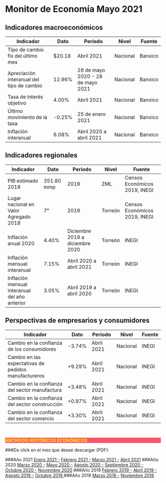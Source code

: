 # Monitor de Economía Mayo 2021

## Indicadores macroeconómicos
Indicador                                                       |Dato       |Periodo            |Nivel      |Fuente         |
----------------------------------------------------------------|---------------|-----------------------|---------------|---------------|
Tipo de cambio fix del último mes                   |  $20.18   |Abril 2021         |Nacional       |Banxico        |
Apreciación interanual del tipo de cambio           |  12.96%   |28 de mayo 2020 - 28 de mayo 2021|Nacional |Banxico|
Tasa de interés objetivo                            |  4.00%    |Abril 2021     |Nacional   |Banxico        |
Último movimiento de la tasa                    |  -0.25%   |25 de enero 2021   |Nacional   |Banxico        |
Inflación interanual                        |  6.08%    |Abril 2020 a abril 2021|Nacional   |Banxico        |

## Indicadores regionales
Indicador                                                       |Dato       |Periodo        |Nivel      |Fuente                 |
----------------------------------------------------------------|---------------|---------------|---------------|-----------------------|
PIB estimado 2018                       |351.80 mmp |2019       |ZML        |Censos Económicos 2019, INEGI  |
Lugar nacional en Valor Agregado 2018               |7°         |2019       |Torreón        |Censos Económicos 2019, INEGI  |
Inflación anual 2020                        |4.40%      |Diciembre 2019 a diciembre 2020|Torreón        |INEGI  |
Inflación mensual interanual                    |7.15%      |Abril 2020 a abril 2021|Torreón|INEGI          |
Inflación mensual interanual del año anterior           |3.05%      |Abril 2019 a abril 2020|Torreón|INEGI          |

## Perspectivas de empresarios y consumidores
Indicador                                                       |Dato       |Periodo            |Nivel      |Fuente         |
----------------------------------------------------------------|---------------|-----------------------|---------------|---------------|
Cambio en la confianza de los consumidores              |-3.74%     |Abril 2021     |Nacional   |INEGI      |
Cambio en las expectativas de pedidos manufactureros        |+9.29%     |Abril 2021     |Nacional   |INEGI      |
Cambio en la confianza del sector manufactura           |+3.48%     |Abril 2021     |Nacional   |INEGI      |
Cambio en la confianza del sector construcción          |+0.97%     |Abril 2021     |Nacional   |INEGI      |
Cambio en la confianza del sector comercio              |+3.30%     |Abril 2021     |Nacional   |INEGI      |

</br>


<p style="background-color:#f95666;color:yellow;"><strong>ARCHIVOS HISTÓRICOS ECONÓMICOS</strong></p>

###De click en el mes que desee descargar (PDF):

###Año 2021
[Enero 2021 -](http://www.trcimplan.gob.mx/monitores/economia/economia-ene-2021.pdf)
[Febrero 2021 -](http://www.trcimplan.gob.mx/monitores/economia/economia-feb-2021.pdf)
[Marzo 2021 -](http://www.trcimplan.gob.mx/monitores/economia/economia-mar-2021.pdf)
[Abril 2021](http://www.trcimplan.gob.mx/monitores/economia/economia-abr-2021.pdf)
###Año 2020
[Marzo     2020 -](http://www.trcimplan.gob.mx/monitores/economia/economia-marzo-2020.pdf)
[Mayo      2020 -](http://www.trcimplan.gob.mx/monitores/economia/economia-mayo-2020.pdf)
[Agosto    2020 -](http://www.trcimplan.gob.mx/monitores/economia/economia-agosto-2020.pdf)
[Septiembre   2020 -](http://www.trcimplan.gob.mx/monitores/economia/economia-sep-2020.pdf)
[Octubre   2020 -](http://www.trcimplan.gob.mx/monitores/economia/economia-oct-2020.pdf)
[Noviembre   2020](http://www.trcimplan.gob.mx/monitores/economia/economia-nov-2020.pdf)
###Año 2019
[Febrero   2019 -](http://www.trcimplan.gob.mx/monitores/economia/economia-febrero-2019.pdf)
[Abril     2019 -](http://www.trcimplan.gob.mx/monitores/economia/economia-abril-2019.pdf)
[Agosto    2019 -](http://www.trcimplan.gob.mx/monitores/economia/economia-agosto-2019.pdf)
[Octubre   2019 ](http://www.trcimplan.gob.mx/monitores/economia/economia-octubre-2019.pdf)
###Año 2018
[Marzo     2018 -](http://www.trcimplan.gob.mx/monitores/economia/economia-marzo-2018.pdf)
[Noviembre 2018](http://www.trcimplan.gob.mx/monitores/economia/economia-nov-2018.pdf)
</br>

</br>
